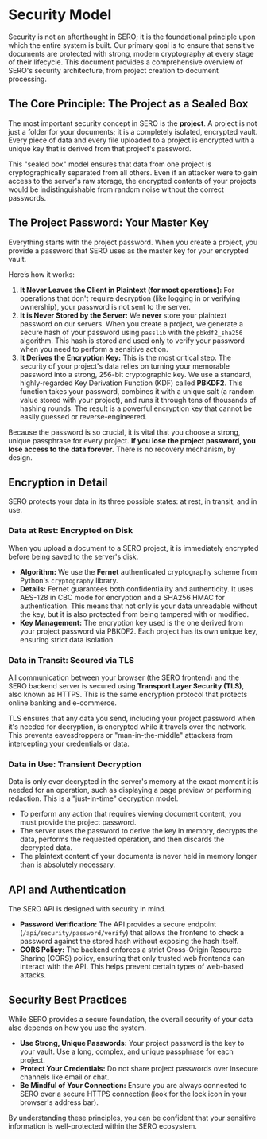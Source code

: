 # Security Model

Security is not an afterthought in SERO; it is the foundational principle upon which the entire system is built. Our primary goal is to ensure that sensitive documents are protected with strong, modern cryptography at every stage of their lifecycle. This document provides a comprehensive overview of SERO's security architecture, from project creation to document processing.

## The Core Principle: The Project as a Sealed Box

The most important security concept in SERO is the **project**. A project is not just a folder for your documents; it is a completely isolated, encrypted vault. Every piece of data and every file uploaded to a project is encrypted with a unique key that is derived from that project's password.

This "sealed box" model ensures that data from one project is cryptographically separated from all others. Even if an attacker were to gain access to the server's raw storage, the encrypted contents of your projects would be indistinguishable from random noise without the correct passwords.

## The Project Password: Your Master Key

Everything starts with the project password. When you create a project, you provide a password that SERO uses as the master key for your encrypted vault.

Here’s how it works:

1.  **It Never Leaves the Client in Plaintext (for most operations):** For operations that don't require decryption (like logging in or verifying ownership), your password is not sent to the server.
2.  **It is Never Stored by the Server:** We **never** store your plaintext password on our servers. When you create a project, we generate a secure hash of your password using `passlib` with the `pbkdf2_sha256` algorithm. This hash is stored and used only to verify your password when you need to perform a sensitive action.
3.  **It Derives the Encryption Key:** This is the most critical step. The security of your project's data relies on turning your memorable password into a strong, 256-bit cryptographic key. We use a standard, highly-regarded Key Derivation Function (KDF) called **PBKDF2**. This function takes your password, combines it with a unique salt (a random value stored with your project), and runs it through tens of thousands of hashing rounds. The result is a powerful encryption key that cannot be easily guessed or reverse-engineered.

Because the password is so crucial, it is vital that you choose a strong, unique passphrase for every project. **If you lose the project password, you lose access to the data forever.** There is no recovery mechanism, by design.

## Encryption in Detail

SERO protects your data in its three possible states: at rest, in transit, and in use.

### Data at Rest: Encrypted on Disk

When you upload a document to a SERO project, it is immediately encrypted before being saved to the server's disk.

-   **Algorithm:** We use the **Fernet** authenticated cryptography scheme from Python's `cryptography` library.
-   **Details:** Fernet guarantees both confidentiality and authenticity. It uses AES-128 in CBC mode for encryption and a SHA256 HMAC for authentication. This means that not only is your data unreadable without the key, but it is also protected from being tampered with or modified.
-   **Key Management:** The encryption key used is the one derived from your project password via PBKDF2. Each project has its own unique key, ensuring strict data isolation.

### Data in Transit: Secured via TLS

All communication between your browser (the SERO frontend) and the SERO backend server is secured using **Transport Layer Security (TLS)**, also known as HTTPS. This is the same encryption protocol that protects online banking and e-commerce.

TLS ensures that any data you send, including your project password when it's needed for decryption, is encrypted while it travels over the network. This prevents eavesdroppers or "man-in-the-middle" attackers from intercepting your credentials or data.

### Data in Use: Transient Decryption

Data is only ever decrypted in the server's memory at the exact moment it is needed for an operation, such as displaying a page preview or performing redaction. This is a "just-in-time" decryption model.

-   To perform any action that requires viewing document content, you must provide the project password.
-   The server uses the password to derive the key in memory, decrypts the data, performs the requested operation, and then discards the decrypted data.
-   The plaintext content of your documents is never held in memory longer than is absolutely necessary.

## API and Authentication

The SERO API is designed with security in mind.

-   **Password Verification:** The API provides a secure endpoint (`/api/security/password/verify`) that allows the frontend to check a password against the stored hash without exposing the hash itself.
-   **CORS Policy:** The backend enforces a strict Cross-Origin Resource Sharing (CORS) policy, ensuring that only trusted web frontends can interact with the API. This helps prevent certain types of web-based attacks.

## Security Best Practices

While SERO provides a secure foundation, the overall security of your data also depends on how you use the system.

-   **Use Strong, Unique Passwords:** Your project password is the key to your vault. Use a long, complex, and unique passphrase for each project.
-   **Protect Your Credentials:** Do not share project passwords over insecure channels like email or chat.
-   **Be Mindful of Your Connection:** Ensure you are always connected to SERO over a secure HTTPS connection (look for the lock icon in your browser's address bar).

By understanding these principles, you can be confident that your sensitive information is well-protected within the SERO ecosystem.